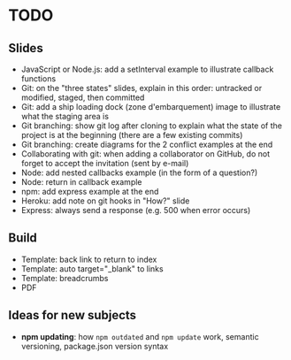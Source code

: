# TODO



## Slides

* JavaScript or Node.js: add a setInterval example to illustrate callback functions
* Git: on the "three states" slides, explain in this order: untracked or modified, staged, then committed
* Git: add a ship loading dock (zone d'embarquement) image to illustrate what the staging area is
* Git branching: show git log after cloning to explain what the state of the project is at the beginning (there are a few existing commits)
* Git branching: create diagrams for the 2 conflict examples at the end
* Collaborating with git: when adding a collaborator on GitHub, do not forget to accept the invitation (sent by e-mail)
* Node: add nested callbacks example (in the form of a question?)
* Node: return in callback example
* npm: add express example at the end
* Heroku: add note on git hooks in "How?" slide
* Express: always send a response (e.g. 500 when error occurs)



## Build

* Template: back link to return to index
* Template: auto target="\_blank" to links
* Template: breadcrumbs
* PDF



## Ideas for new subjects

* **npm updating**: how `npm outdated` and `npm update` work, semantic versioning, package.json version syntax
